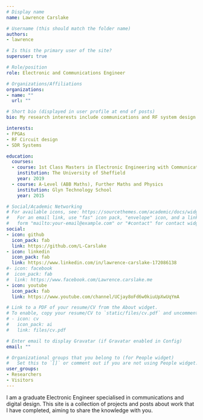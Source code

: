 ```yaml
---
# Display name
name: Lawrence Carslake

# Username (this should match the folder name)
authors:
- lawrence

# Is this the primary user of the site?
superuser: true

# Role/position
role: Electronic and Communications Engineer

# Organizations/Affiliations
organizations:
- name: ""
  url: ""

# Short bio (displayed in user profile at end of posts)
bio: My research interests include communications and RF system design.

interests:
- FPGAs
- RF Circuit design
- SDR Systems

education:
  courses:
  - course: 1st Class Masters in Electronic Engineering with Communications (MEng Hons)
    institution: The University of Sheffield
    year: 2019
  - course: A-Level (ABB Maths), Further Maths and Physics
    institution: Glyn Technology School
    year: 2015

# Social/Academic Networking
# For available icons, see: https://sourcethemes.com/academic/docs/widgets/#icons
#   For an email link, use "fas" icon pack, "envelope" icon, and a link in the
#   form "mailto:your-email@example.com" or "#contact" for contact widget.
social:
- icon: github
  icon_pack: fab
  link: https://github.com/L-Carslake
- icon: linkedin
  icon_pack: fab
  link: https://www.linkedin.com/in/lawrence-carslake-172086138
#- icon: facebook
#  icon_pack: fab
#  link: https://www.facebook.com/Lawrence.carslake.me
- icon: youtube
  icon_pack: fab
  link: https://www.youtube.com/channel/UCjay8oFd6w0kiuUpXwUqYmA

# Link to a PDF of your resume/CV from the About widget.
# To enable, copy your resume/CV to `static/files/cv.pdf` and uncomment the lines below.  
# - icon: cv
#   icon_pack: ai
#   link: files/cv.pdf

# Enter email to display Gravatar (if Gravatar enabled in Config)
email: ""

# Organizational groups that you belong to (for People widget)
#   Set this to `[]` or comment out if you are not using People widget.  
user_groups:
- Researchers
- Visitors
---
```

I am a graduate Electronic Engineer specialised in communications and digital design.  This site is a collection of projects and posts about work that I have completed, aiming to share the knowledge with you.
